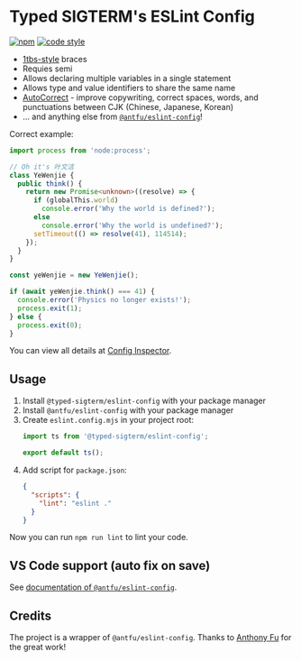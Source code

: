# Typed SIGTERM's ESLint Config

[![npm](https://img.shields.io/npm/v/@typed-sigterm/eslint-config?color=444&logo=npm&label=)](https://npmjs.com/package/@typed-sigterm/eslint-config) [![code style](https://img.shields.io/badge/Code_Style-Typed_SIGTERM-blue?color=3178C6&labelColor=252525)](https://github.com/typed-sigterm/eslint-config)

- [1tbs-style](https://eslint.style/rules/js/brace-style#_1tbs) braces
- Requies semi
- Allows declaring multiple variables in a single statement
- Allows type and value identifiers to share the same name
- [AutoCorrect](https://github.com/huacnlee/autocorrect) - improve copywriting, correct spaces, words, and punctuations between CJK (Chinese, Japanese, Korean)
- ... and anything else from [`@antfu/eslint-config`](https://github.com/antfu/eslint-config)!

Correct example:

```ts
import process from 'node:process';

// Oh it's 叶文洁
class YeWenjie {
  public think() {
    return new Promise<unknown>((resolve) => {
      if (globalThis.world)
        console.error('Why the world is defined?');
      else
        console.error('Why the world is undefined?');
      setTimeout(() => resolve(41), 114514);
    });
  }
}

const yeWenjie = new YeWenjie();

if (await yeWenjie.think() === 41) {
  console.error('Physics no longer exists!');
  process.exit(1);
} else {
  process.exit(0);
}
```

You can view all details at [Config Inspector](https://eslint-config.by-ts.top).

## Usage

1. Install `@typed-sigterm/eslint-config` with your package manager
2. Install `@antfu/eslint-config` with your package manager
3. Create `eslint.config.mjs` in your project root:
    ```js
    import ts from '@typed-sigterm/eslint-config';

    export default ts();
    ```
4. Add script for `package.json`:
    ```json
    {
      "scripts": {
        "lint": "eslint ."
      }
    }
    ```

Now you can run `npm run lint` to lint your code.

## VS Code support (auto fix on save)

See [documentation of `@antfu/eslint-config`](https://github.com/antfu/eslint-config/blob/main/README.md#vs-code-support-auto-fix-on-save).

## Credits

The project is a wrapper of `@antfu/eslint-config`. Thanks to [Anthony Fu](https://antfu.me/) for the great work!
